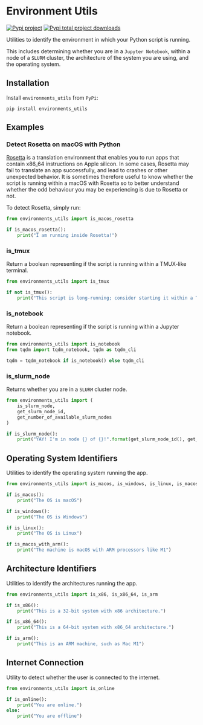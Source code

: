 # Environment Utils
[![Pypi project](https://badge.fury.io/py/environments-utils.svg)](https://badge.fury.io/py/environments-utils)
[![Pypi total project downloads](https://pepy.tech/badge/environments-utils)](https://pepy.tech/badge/environments-utils)

Utilities to identify the environment in which your Python script is running.

This includes determining whether you are in a `Jupyter Notebook`, within a node of a `SLURM` cluster, the architecture of the system you are using, and the operating system.

## Installation
Install `environments_utils` from `PyPi`:

```shell
pip install environments_utils
```

## Examples

### Detect Rosetta on macOS with Python
[Rosetta](https://developer.apple.com/documentation/apple_silicon/about_the_rosetta_translation_environment) is a translation environment that enables you to run apps that contain x86_64 instructions on Apple silicon. In some cases, Rosetta may fail to translate an app successfully, and lead to crashes or other unexpected behavior. It is sometimes therefore useful to know whether the script is running within a macOS with Rosetta so to better understand whether the odd behaviour you may be experiencing is due to Rosetta or not.

To detect Rosetta, simply run:

```python
from environments_utils import is_macos_rosetta

if is_macos_rosetta():
    print("I am running inside Rosetta!")
```

### is_tmux

Return a boolean representing if the script is running within a TMUX-like terminal.

```python
from environments_utils import is_tmux

if not is_tmux():
    print("This script is long-running; consider starting it within a TMUX-like terminal.")
```

### is_notebook

Return a boolean representing if the script is running within a Jupyter notebook.

```python
from environments_utils import is_notebook
from tqdm import tqdm_notebook, tqdm as tqdm_cli

tqdm = tqdm_notebook if is_notebook() else tqdm_cli
```

### is_slurm_node

Returns whether you are in a `SLURM` cluster node.

```python
from environments_utils import (
    is_slurm_node,
    get_slurm_node_id,
    get_number_of_available_slurm_nodes
)

if is_slurm_node():
    print("YAY! I'm in node {} of {}!".format(get_slurm_node_id(), get_number_of_available_slurm_nodes()))
```

## Operating System Identifiers

Utilities to identify the operating system running the app.

```python
from environments_utils import is_macos, is_windows, is_linux, is_macos_with_arm

if is_macos():
    print("The OS is macOS")

if is_windows():
    print("The OS is Windows")

if is_linux():
    print("The OS is Linux")

if is_macos_with_arm():
    print("The machine is macOS with ARM processors like M1")
```

## Architecture Identifiers

Utilities to identify the architectures running the app.

```python
from environments_utils import is_x86, is_x86_64, is_arm

if is_x86():
    print("This is a 32-bit system with x86 architecture.")

if is_x86_64():
    print("This is a 64-bit system with x86_64 architecture.")

if is_arm():
    print("This is an ARM machine, such as Mac M1")
```

## Internet Connection

Utility to detect whether the user is connected to the internet.

```python
from environments_utils import is_online

if is_online():
    print("You are online.")
else:
    print("You are offline")
```

